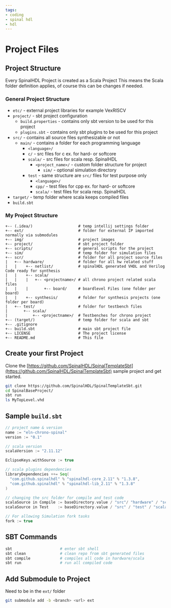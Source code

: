 ```yaml
---
tags:
- coding
- spinal hdl
- hdl
---
```

# Project Files

## Project Structure

Every SpinalHDL Project is created as a Scala Project This means the Scala folder definition applies, of course this can be changes if needed.

### General Project Structure

- `etc/` - external project libraries for example VexRISCV
- `project/` - sbt project configuration
  - `build.properties` - contains only sbt version to be used for this project
  - `plugins.sbt` - contains only sbt plugins to be used for this project
- `src/` - contains all source files synthesizable or not
  - `main/` - contains a folder for each programming language
    - `<language>/`
    - `c/` - src files for c ex. for hard- or softcore
    - `scala/` - src files for scala resp. SpinalHDL
      - `<project_name>/` - custom folder structure for project
        - `sim/` - optional simulation directory
    - `test` - same structure are `src/` files for test purpose only
      - `<language>/`
      - `cpp/` - test files for cpp ex. for hard- or softcore
      - `scala/` - test files for scala resp. SpinalHDL
- `target/` - temp folder where scala keeps compiled files
- `build.sbt`

### My Project Structure

```
+-- (.idea/)                    # temp intellij settings folder
+-- ext/                        # folder for external IP imported normally via submodules
+-- img/                        # project images
+-- project/                    # sbt project folder
+-- scripts/                    # general scripts for the project
+-- sim/                        # temp folder for simulation files
+-- scr/                        # folder for all project source files
|   +-- hardware/               # folder for all hw related stuff
|   |    +-- netlist/           # spinalHDL generated VHDL and Verilog Code ready for synthesis
|   |    +-- scala/
|   |    |   +-- <projectname>/ # all chrono project related scala files
|   |    |       +-- board/     # boardlevel Files (one folder per board)
|   |    +-- synthesis/         # folder for synthesis projects (one folder per board)
|   +-- test/                   # folder for testbench files
|       +-- scala/
|           +-- <projectname>/  # Testbenches for chrono project
+-- (target/)                   # temp folder for scala and sbt
+-- .gitignore
+-- build.sbt                   # main sbt project file
+-- LICENSE                     # The project license
+-- README.md                   # This file
```

## Create your first Project

Clone the [https://github.com/SpinalHDL/SpinalTemplateSbt](https://github.com/SpinalHDL/SpinalTemplateSbt) sample project and get started.

``` bash
git clone https://github.com/SpinalHDL/SpinalTemplateSbt.git
cd SpinalBaseProject/
sbt run
ls MyTopLevel.vhd
```

## Sample `build.sbt`

``` {.scala caption="build.sbt example"}
// project name & version
name := "eln-chrono-spinal"
version := "0.1"

// scala version
scalaVersion := "2.11.12"

EclipseKeys.withSource := true

// scala plugins dependencies
libraryDependencies ++= Seq(
  "com.github.spinalhdl" % "spinalhdl-core_2.11" % "1.3.8",
  "com.github.spinalhdl" % "spinalhdl-lib_2.11" % "1.3.8"
)

// changing the src folder for compile and test code
scalaSource in Compile := baseDirectory.value / "src"/ "hardware" / "scala"
scalaSource in Test    := baseDirectory.value / "src" / "test" / "scala"

// For allowing Simulation fork tasks
fork := true
```

## SBT Commands

``` bash
sbt                     # enter sbt shell
sbt clean               # clean repo from sbt generated files
sbt compile             # compiles all code in hardware/scala
sbt run                 # run all compiled code
```

## Add Submodule to Project

Need to be in the `ext/` folder

``` bash
git submodule add -b <branch> <url> ext
```
